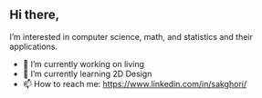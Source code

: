 ## Hi there,

I’m interested in computer science, math, and statistics and their applications.

- 🔭 I’m currently working on living
- 🌱 I’m currently learning 2D Design
- 📫 How to reach me: https://www.linkedin.com/in/sakghori/
